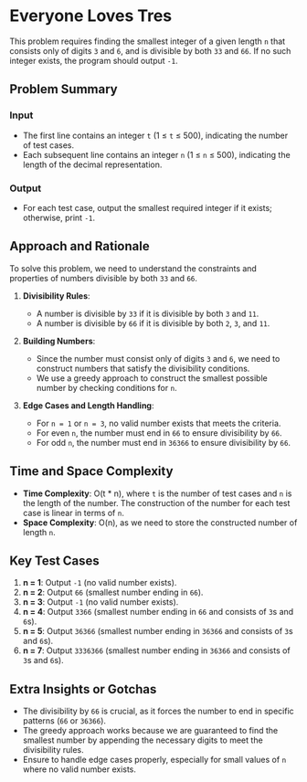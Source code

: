 # Everyone Loves Tres

This problem requires finding the smallest integer of a given length `n` that consists only of digits `3` and `6`, and is divisible by both `33` and `66`. If no such integer exists, the program should output `-1`.

## Problem Summary

### Input

- The first line contains an integer `t` (1 ≤ `t` ≤ 500), indicating the number of test cases.
- Each subsequent line contains an integer `n` (1 ≤ `n` ≤ 500), indicating the length of the decimal representation.

### Output

- For each test case, output the smallest required integer if it exists; otherwise, print `-1`.

## Approach and Rationale

To solve this problem, we need to understand the constraints and properties of numbers divisible by both `33` and `66`.

1. **Divisibility Rules**:
   - A number is divisible by `33` if it is divisible by both `3` and `11`.
   - A number is divisible by `66` if it is divisible by both `2`, `3`, and `11`.

2. **Building Numbers**:
   - Since the number must consist only of digits `3` and `6`, we need to construct numbers that satisfy the divisibility conditions.
   - We use a greedy approach to construct the smallest possible number by checking conditions for `n`.

3. **Edge Cases and Length Handling**:
   - For `n = 1` or `n = 3`, no valid number exists that meets the criteria.
   - For even `n`, the number must end in `66` to ensure divisibility by `66`.
   - For odd `n`, the number must end in `36366` to ensure divisibility by `66`.

## Time and Space Complexity

- **Time Complexity**: O(t * n), where `t` is the number of test cases and `n` is the length of the number. The construction of the number for each test case is linear in terms of `n`.
- **Space Complexity**: O(n), as we need to store the constructed number of length `n`.

## Key Test Cases

1. **n = 1**: Output `-1` (no valid number exists).
2. **n = 2**: Output `66` (smallest number ending in `66`).
3. **n = 3**: Output `-1` (no valid number exists).
4. **n = 4**: Output `3366` (smallest number ending in `66` and consists of `3`s and `6`s).
5. **n = 5**: Output `36366` (smallest number ending in `36366` and consists of `3`s and `6`s).
6. **n = 7**: Output `3336366` (smallest number ending in `36366` and consists of `3`s and `6`s).

## Extra Insights or Gotchas

- The divisibility by `66` is crucial, as it forces the number to end in specific patterns (`66` or `36366`).
- The greedy approach works because we are guaranteed to find the smallest number by appending the necessary digits to meet the divisibility rules.
- Ensure to handle edge cases properly, especially for small values of `n` where no valid number exists.
